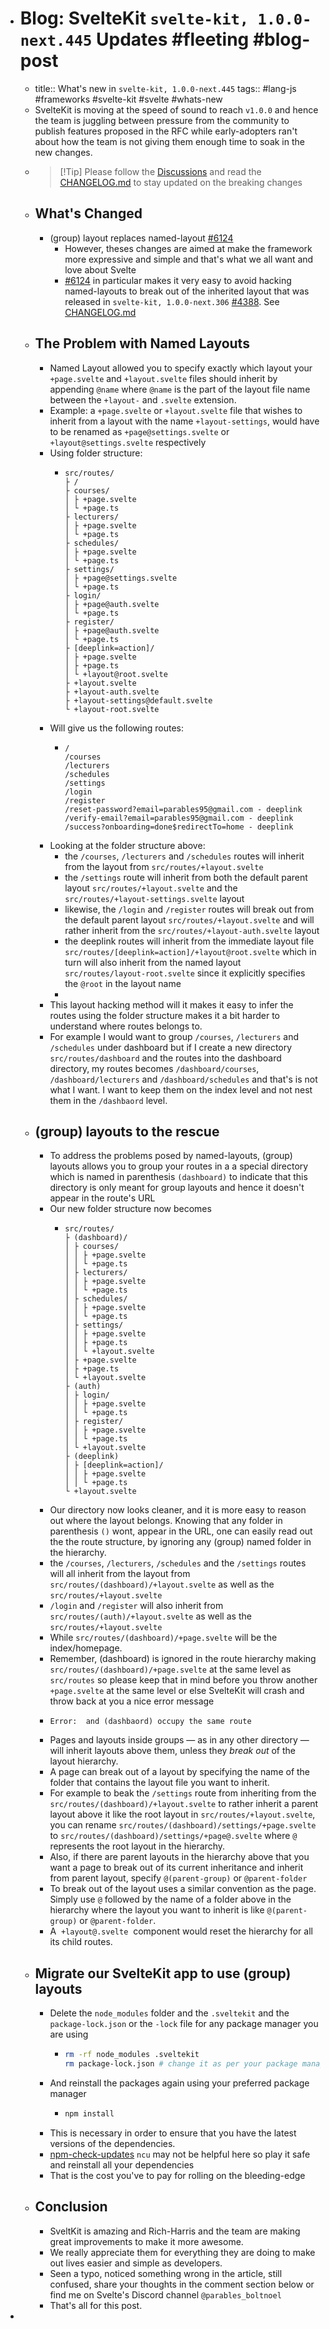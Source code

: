 - # Blog: SvelteKit `svelte-kit, 1.0.0-next.445` Updates #fleeting #blog-post
	- title:: What's new in `svelte-kit, 1.0.0-next.445`
	  tags:: #lang-js #frameworks #svelte-kit #svelte #whats-new
	- SvelteKit is moving at the speed of sound to reach `v1.0.0` and hence the team is juggling between pressure from the community to publish features proposed in the RFC while early-adopters ran't about how the team is not giving them enough time to soak in the new changes.
	- >[!Tip] Please follow the [Discussions](https://github.com/sveltejs/kit/discussions/) and read the  [CHANGELOG.md](https://github.com/sveltejs/kit/blob/05e8240150da446f6cd3c1f0feb4447408b2b43b/packages/kit/CHANGELOG.md)  to stay updated on the breaking changes
	- ## What's Changed
		- (group) layout replaces named-layout [#6124](https://github.com/sveltejs/kit/discussions/6124)
			- However, theses changes are aimed at make the framework more expressive and simple and that's what we all want and love about Svelte
			- [#6124](https://github.com/sveltejs/kit/discussions/6124) in particular makes it very easy to avoid hacking named-layouts to break out of the inherited layout that  was released in `svelte-kit, 1.0.0-next.306`  [#4388](https://github.com/sveltejs/kit/pull/4388). See [CHANGELOG.md](https://github.com/sveltejs/kit/blob/05e8240150da446f6cd3c1f0feb4447408b2b43b/packages/kit/CHANGELOG.md#100-next306)
	- ## The Problem with Named Layouts
		- Named Layout allowed you to specify exactly which layout your `+page.svelte` and `+layout.svelte` files should inherit by appending `@name` where `@name` is the part of the layout file name between the `+layout-` and `.svelte` extension.
		- Example: a `+page.svelte` or `+layout.svelte` file that wishes to inherit from a layout with the name `+layout-settings`, would have to be renamed as `+page@settings.svelte` or `+layout@settings.svelte` respectively
		- Using folder structure:
			- ```tree
			  src/routes/
			  ├ /
			  ├ courses/
			  │ ├ +page.svelte
			  │ └ +page.ts
			  ├ lecturers/
			  │ ├ +page.svelte
			  │ └ +page.ts
			  ├ schedules/
			  │ ├ +page.svelte
			  │ └ +page.ts
			  ├ settings/
			  │ ├ +page@settings.svelte
			  │ └ +page.ts
			  ├ login/
			  │ ├ +page@auth.svelte
			  │ └ +page.ts
			  ├ register/
			  │ ├ +page@auth.svelte
			  │ └ +page.ts 
			  ├ [deeplink=action]/
			  │ ├ +page.svelte
			  │ ├ +page.ts
			  │ └ +layout@root.svelte
			  ├ +layout.svelte
			  ├ +layout-auth.svelte
			  ├ +layout-settings@default.svelte
			  └ +layout-root.svelte
			  ```
		- Will give us the following routes:
			- ```text
			  /
			  /courses
			  /lecturers
			  /schedules
			  /settings
			  /login
			  /register
			  /reset-password?email=parables95@gmail.com - deeplink
			  /verify-email?email=parables95@gmail.com - deeplink
			  /success?onboarding=done$redirectTo=home - deeplink
			  ```
		- Looking at the folder structure above:
			- the `/courses`, `/lecturers` and `/schedules` routes will inherit from the layout from `src/routes/+layout.svelte`
			- the `/settings` route will inherit from both the default parent layout `src/routes/+layout.svelte` and 
			   the `src/routes/+layout-settings.svelte` layout
			- likewise, the `/login` and `/register` routes will break out from the default parent layout `src/routes/+layout.svelte` and will rather inherit from the `src/routes/+layout-auth.svelte` layout
			- the deeplink routes will inherit from the immediate layout file `src/routes/[deeplink=action]/+layout@root.svelte` which in turn will also inherit from the named layout `src/routes/layout-root.svelte` since it explicitly specifies the `@root` in the layout name
			-
		- This layout hacking method will it makes it easy to infer the routes using the folder structure makes it a bit harder to understand where routes belongs to.
		- For example I would want to group `/courses`, `/lecturers` and `/schedules` under dashboard but if I create a new directory `src/routes/dashboard` and the routes into the dashboard directory, my routes becomes `/dashboard/courses`, `/dashboard/lecturers` and `/dashboard/schedules` and that's is not what I want. I want to keep them on the index level and not nest them in the `/dashbaord` level.
	- ## (group) layouts to the rescue
		- To address the problems posed by named-layouts, (group) layouts allows you to group your routes in a a special directory which is named in parenthesis `(dashboard)` to indicate that this directory is only meant for group layouts and hence it doesn't appear in the route's URL
		- Our new folder structure now becomes
			- ```tree
			  src/routes/
			  ├ (dashboard)/
			  │ ├ courses/
			  │ │ ├ +page.svelte
			  │ │ └ +page.ts
			  │ ├ lecturers/
			  │ │ ├ +page.svelte
			  │ │ └ +page.ts
			  │ ├ schedules/
			  │ │ ├ +page.svelte
			  │ │ └ +page.ts
			  │ ├ settings/
			  │ │ ├ +page.svelte
			  │ │ ├ +page.ts
			  │ │ └ +layout.svelte
			  │ ├ +page.svelte
			  │ ├ +page.ts
			  │ └ +layout.svelte
			  ├ (auth)
			  │ ├ login/
			  │ │ ├ +page.svelte
			  │ │ └ +page.ts
			  │ ├ register/
			  │ │ ├ +page.svelte
			  │ │ └ +page.ts
			  │ └ +layout.svelte 
			  ├ (deeplink)	
			  │ ├ [deeplink=action]/
			  │ │ ├ +page.svelte
			  │ │ └ +page.ts
			  └ +layout.svelte
			  ```
		- Our directory now looks cleaner, and it is more easy to reason out where the layout belongs. Knowing that  any folder in parenthesis `()` wont, appear in the URL, one can easily read out the the route structure, by ignoring any (group) named folder in the hierarchy.
		- the `/courses`, `/lecturers`, `/schedules` and the `/settings` routes will all inherit from the layout from `src/routes/(dashboard)/+layout.svelte` as well as the `src/routes/+layout.svelte`
		- `/login` and `/register` will also inherit from `src/routes/(auth)/+layout.svelte` as well as the `src/routes/+layout.svelte`
		- While `src/routes/(dashboard)/+page.svelte` will be the index/homepage.
		- Remember, (dashboard) is ignored in the route hierarchy making  `src/routes/(dashboard)/+page.svelte` at the same level as `src/routes` so please keep that in mind before you throw another `+page.svelte` at the same level or else SvelteKit will crash and throw back at you a nice error message
		- ```log
		  Error:  and (dashbaord) occupy the same route
		  ```
		- Pages and layouts inside groups — as in any other directory — will inherit layouts above them, unless they *break out* of the layout hierarchy.
		- A page can break out of a layout by specifying the name of the folder that contains the layout file you want to inherit.
		- For example to beak the `/settings` route from inheriting from the `src/routes/(dashboard)/+layout.svelte` to rather inherit a parent layout above it like the root layout in `src/routes/+layout.svelte`, you can rename  `src/routes/(dashboard)/settings/+page.svelte` to `src/routes/(dashboard)/settings/+page@.svelte` where `@` represents the root layout in the hierarchy.
		- Also, if there are parent layouts in the hierarchy above that you want a page to break out of its current inheritance and inherit from parent layout, specify `@(parent-group)` or `@parent-folder`
		- To break out of the layout uses a similar convention as the page. Simply use `@` followed by the name of a folder above in the hierarchy where the layout you want to inherit is like `@(parent-group)` or `@parent-folder`.
		- A  `+layout@.svelte`  component would reset the hierarchy for all its child routes.
	- ## Migrate our SvelteKit app to use (group) layouts
		- Delete the `node_modules` folder and the `.sveltekit` and the `package-lock.json` or the `-lock` file for any package manager you are using
			- ```bash
			  rm -rf node_modules .sveltekit
			  rm package-lock.json # change it as per your package manager `pnpm` or `yarn`
			  ```
		- And reinstall the packages again using your preferred  package manager
			- ```bash
			  npm install
			  ```
		- This is necessary in order to ensure that you have the latest versions of the dependencies.
		- [npm-check-updates](https://www.npmjs.com/package/npm-check-updates) `ncu` may not be helpful here so play it safe and reinstall all your dependencies
		- That is the cost you've to pay for rolling on the bleeding-edge
	- ## Conclusion
		- SveltKit is amazing and Rich-Harris and the team are making great improvements to make it more awesome.
		- We really appreciate them for everything they are doing to make out lives easier and simple as developers.
		- Seen a typo, noticed something wrong in the article, still confused, share your thoughts in the comment section below or find me on Svelte's Discord channel `@parables_boltnoel`
		- That's all for this post.
-
